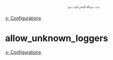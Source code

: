 <p align=center>
   ﷽
</p>

[← Configurations](/docs/CONFIGURATION.md)

# allow_unknown_loggers


[← Configurations](/docs/CONFIGURATION.md)

